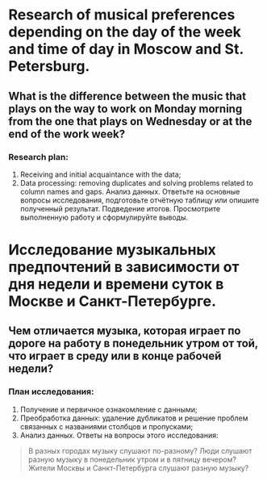 # Research of musical preferences depending on the day of the week and time of day in Moscow and St. Petersburg. 
## What is the difference between the music that plays on the way to work on Monday morning from the one that plays on Wednesday or at the end of the work week?
### Research plan:

1. Receiving and initial acquaintance with the data;
2. Data processing: removing duplicates and solving problems related to column names and gaps.
Анализ данных. Ответьте на основные вопросы исследования, подготовьте отчётную таблицу или опишите полученный результат.
Подведение итогов. Просмотрите выполненную работу и сформулируйте выводы.


# Исследование музыкальных предпочтений в зависимости от дня недели и времени суток в Москве и Санкт-Петербурге.
## Чем отличается музыка, которая играет по дороге на работу в понедельник утром от той, что играет в среду или в конце рабочей недели?
### План исследования:
1. Получение и первичное ознакомление с данными;
2. Преобработка данных: удаление дубликатов и решение проблем связанных с названиями столбцов и пропусками;
3. Анализ данных. Ответы на вопросы этого исследования:

> В разных городах музыку слушают по-разному?
> Люди слушают разную музыку в понедельник утром и в пятницу вечером?
> Жители Москвы и Санкт-Петербурга слушают разную музыку?
